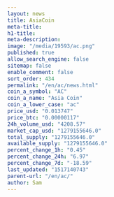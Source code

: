 ```yaml
---
layout: news
title: AsiaCoin
meta-title: 
h1-title: 
meta-description: 
image: "/media/19593/ac.png"
published: true
allow_search_engine: false
sitemap: false
enable_comment: false
sort_order: 434
permalink: "/en/ac/news.html"
coin_a_symbol: "AC"
coin_a_name: "Asia Coin"
coin_a_lower_case: "ac"
price_usd: "0.013747"
price_btc: "0.00000117"
24h_volume_usd: "4208.57"
market_cap_usd: "1279155646.0"
total_supply: "1279155646.0"
available_supply: "1279155646.0"
percent_change_1h: "0.45"
percent_change_24h: "6.97"
percent_change_7d: "-18.59"
last_updated: "1517140743"
parent-url: "/en/ac/"
author: Sam
---
```


